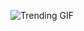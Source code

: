 
<!-- GIF_SECTION -->
![Trending GIF](https://media2.giphy.com/media/v1.Y2lkPThiYjIxNzcyb2xmNWswcGQwOHZua3JpaThzZmxkdHpleXQ0endhNHEzZjVzNDh5eCZlcD12MV9naWZzX3NlYXJjaCZjdD1n/hXddB04gkpgBoxApfh/giphy.gif)
<!-- END_GIF_SECTION -->
